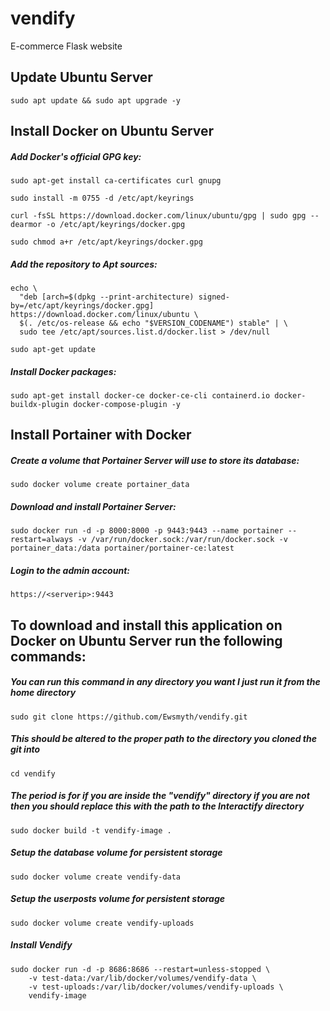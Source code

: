 # vendify
 E-commerce Flask website

## Update Ubuntu Server
```
sudo apt update && sudo apt upgrade -y
```

## Install Docker on Ubuntu Server

##### Add Docker's official GPG key:
```
sudo apt-get install ca-certificates curl gnupg
```
```
sudo install -m 0755 -d /etc/apt/keyrings
```
```
curl -fsSL https://download.docker.com/linux/ubuntu/gpg | sudo gpg --dearmor -o /etc/apt/keyrings/docker.gpg
```
```
sudo chmod a+r /etc/apt/keyrings/docker.gpg
```
##### Add the repository to Apt sources:
```
echo \
  "deb [arch=$(dpkg --print-architecture) signed-by=/etc/apt/keyrings/docker.gpg] https://download.docker.com/linux/ubuntu \
  $(. /etc/os-release && echo "$VERSION_CODENAME") stable" | \
  sudo tee /etc/apt/sources.list.d/docker.list > /dev/null
```
```
sudo apt-get update
```
##### Install Docker packages:
```
sudo apt-get install docker-ce docker-ce-cli containerd.io docker-buildx-plugin docker-compose-plugin -y
```

## Install Portainer with Docker
##### Create a volume that Portainer Server will use to store its database:
```
sudo docker volume create portainer_data
```
##### Download and install Portainer Server:
```
sudo docker run -d -p 8000:8000 -p 9443:9443 --name portainer --restart=always -v /var/run/docker.sock:/var/run/docker.sock -v portainer_data:/data portainer/portainer-ce:latest
```
##### Login to the admin account:
```
https://<serverip>:9443
```

## To download and install this application on Docker on Ubuntu Server run the following commands:

##### You can run this command in any directory you want I just run it from the home directory
```
sudo git clone https://github.com/Ewsmyth/vendify.git
```
##### This should be altered to the proper path to the directory you cloned the git into
```
cd vendify
```
##### The period is for if you are inside the "vendify" directory if you are not then you should replace this with the path to the Interactify directory
```
sudo docker build -t vendify-image .
```
##### Setup the database volume for persistent storage
```
sudo docker volume create vendify-data
```
##### Setup the userposts volume for persistent storage
```
sudo docker volume create vendify-uploads
```
##### Install Vendify
```
sudo docker run -d -p 8686:8686 --restart=unless-stopped \
    -v test-data:/var/lib/docker/volumes/vendify-data \
    -v test-uploads:/var/lib/docker/volumes/vendify-uploads \
    vendify-image
```